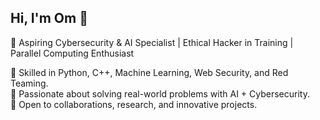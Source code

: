 ## Hi, I'm Om 👋  
🚀 Aspiring Cybersecurity & AI Specialist | Ethical Hacker in Training | Parallel Computing Enthusiast  

🔹 Skilled in Python, C++, Machine Learning, Web Security, and Red Teaming.  
🔹 Passionate about solving real-world problems with AI + Cybersecurity.  
🔹 Open to collaborations, research, and innovative projects.
